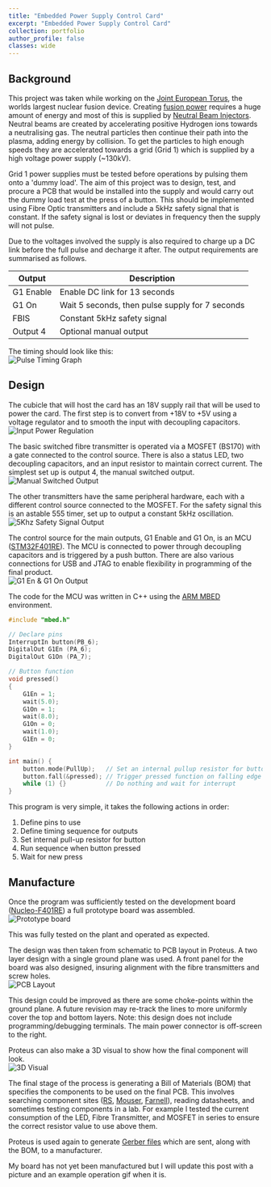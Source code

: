 ```yaml
---
title: "Embedded Power Supply Control Card"
excerpt: "Embedded Power Supply Control Card"
collection: portfolio
author_profile: false
classes: wide
---
```


## Background

This project was taken while working on the [Joint European Torus](https://en.wikipedia.org/wiki/Joint_European_Torus), the worlds largest nuclear fusion device. Creating [fusion power](https://en.wikipedia.org/wiki/Fusion_power) requires a huge amount of energy and most of this is supplied by [Neutral Beam Injectors](https://en.wikipedia.org/wiki/Neutral_beam_injection). Neutral beams are created by accelerating positive Hydrogen ions towards a neutralising gas. The neutral particles then continue their path into the plasma, adding energy by collision. To get the particles to high enough speeds they are accelerated towards a grid (Grid 1) which is supplied by a high voltage power supply (~130kV).  

Grid 1 power supplies must be tested before operations by pulsing them onto a 'dummy load'. The aim of this project was to design, test, and procure a PCB that would be installed into the supply and would carry out the dummy load test at the press of a button. This should be implemented using Fibre Optic transmitters and include a 5kHz safety signal that is constant. If the safety signal is lost or deviates in frequency then the supply will not pulse. 

Due to the voltages involved the supply is also required to charge up a DC link before the full pulse and decharge it after. The output requirements are summarised as follows.

|Output|Description|
|----------|----------|
|G1 Enable|Enable DC link for 13 seconds|
|G1 On|Wait 5 seconds, then pulse supply for 7 seconds|
|FBIS|Constant 5kHz safety signal|
|Output 4|Optional manual output|

The timing should look like this:  
<img src="{{ site.url }}{{ site.baseurl }}/assets/images/p1-timing.jpg" alt="Pulse Timing Graph">  

## Design
The cubicle that will host the card has an 18V supply rail that will be used to power the card. The first step is to convert from +18V to +5V using a voltage regulator and to smooth the input with decoupling capacitors.  
<img src="{{ site.url }}{{ site.baseurl }}/assets/images/p1-regulation.PNG" alt="Input Power Regulation">

The basic switched fibre transmitter is operated via a MOSFET (BS170) with a gate connected to the control source. There is also a status LED, two decoupling capacitors, and an input resistor to maintain correct current. The simplest set up is output 4, the manual switched output.  
<img src="{{ site.url }}{{ site.baseurl }}/assets/images/p1-manual.PNG" alt="Manual Switched Output">

The other transmitters have the same peripheral hardware, each with a different control source connected to the MOSFET. For the safety signal this is an astable 555 timer, set up to output a constant 5kHz oscillation.  
<img src="{{ site.url }}{{ site.baseurl }}/assets/images/p1-FBIS.PNG" alt="5Khz Safety Signal Output">

The control source for the main outputs, G1 Enable and G1 On, is an MCU ([STM32F401RE](https://www.st.com/en/microcontrollers/stm32f401re.html)). The MCU is connected to power through decoupling capacitors and is triggered by a push button. There are also various connections for USB and JTAG to enable flexibility in programming of the final product.  
<img src="{{ site.url }}{{ site.baseurl }}/assets/images/p1-main.PNG" alt="G1 En & G1 On Output">

The code for the MCU was written in C++ using the [ARM MBED](https://www.mbed.com/) environment. 
```cpp
#include "mbed.h"

// Declare pins
InterruptIn button(PB_6);  
DigitalOut G1En (PA_6);
DigitalOut G1On (PA_7);

// Button function
void pressed()
{
    G1En = 1; 
    wait(5.0);
    G1On = 1;
    wait(8.0);
    G1On = 0;
    wait(1.0);
    G1En = 0;
}

int main() {
    button.mode(PullUp);   // Set an internal pullup resistor for button
    button.fall(&pressed); // Trigger pressed function on falling edge
    while (1) {}           // Do nothing and wait for interrupt
}
```
This program is very simple, it takes the following actions in order:
1. Define pins to use
2. Define timing sequence for outputs
3. Set internal pull-up resistor for button
4. Run sequence when button pressed
5. Wait for new press  

## Manufacture
Once the program was sufficiently tested on the development board ([Nucleo-F401RE](https://www.st.com/en/evaluation-tools/nucleo-f401re.html)) a full prototype board was assembled.  
<img src="{{ site.url }}{{ site.baseurl }}/assets/images/p1-prototype.jpg" alt="Prototype board">

This was fully tested on the plant and operated as expected.  

The design was then taken from schematic to PCB layout in Proteus. A two layer design with a single ground plane was used. A front panel for the board was also designed, insuring alignment with the fibre transmitters and screw holes.  
<img src="{{ site.url }}{{ site.baseurl }}/assets/images/p1-PCB-layout.PNG" alt="PCB Layout">

This design could be improved as there are some choke-points within the ground plane. A future revision may re-track the lines to more uniformly cover the top and bottom layers. Note: this design does not include programming/debugging terminals. The main power connector is off-screen to the right.  

Proteus can also make a 3D visual to show how the final component will look.  
<img src="{{ site.url }}{{ site.baseurl }}/assets/images/p1-3D.PNG" alt="3D Visual">  

The final stage of the process is generating a Bill of Materials (BOM) that specifies the components to be used on the final PCB. This involves searching component sites ([RS](https://uk.rs-online.com/web/), [Mouser](https://www.mouser.co.uk/), [Farnell](https://uk.farnell.com/)), reading datasheets, and sometimes testing components in a lab. For example I tested the current consumption of the LED, Fibre Transmitter, and MOSFET in series to ensure the correct resistor value to use above them.  

Proteus is used again to generate [Gerber files](https://en.wikipedia.org/wiki/Gerber_format) which are sent, along with the BOM, to a manufacturer. 

My board has not yet been manufactured but I will update this post with a picture and an example operation gif when it is.